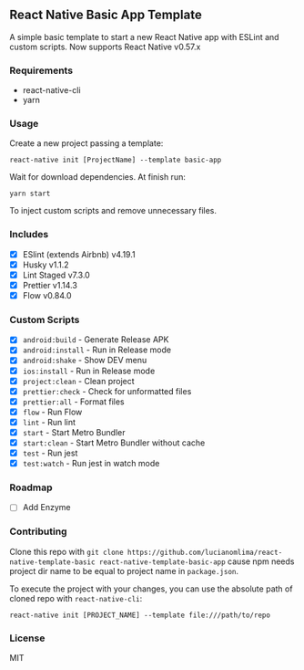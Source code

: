 ## React Native Basic App Template

A simple basic template to start a new React Native app with ESLint and custom scripts.
Now supports React Native v0.57.x

### Requirements

- react-native-cli
- yarn

### Usage

Create a new project passing a template:

```
react-native init [ProjectName] --template basic-app
```

Wait for download dependencies. At finish run:

```
yarn start
```

To inject custom scripts and remove unnecessary files.

### Includes

- [x] ESlint (extends Airbnb) v4.19.1
- [x] Husky v1.1.2
- [x] Lint Staged v7.3.0
- [x] Prettier v1.14.3
- [x] Flow v0.84.0

### Custom Scripts

- [x] `android:build` - Generate Release APK
- [x] `android:install` - Run in Release mode
- [x] `android:shake` - Show DEV menu
- [x] `ios:install` - Run in Release mode
- [x] `project:clean` - Clean project
- [x] `prettier:check` - Check for unformatted files
- [x] `prettier:all` - Format files
- [x] `flow` - Run Flow
- [x] `lint` - Run lint
- [x] `start` - Start Metro Bundler
- [x] `start:clean` - Start Metro Bundler without cache
- [x] `test` - Run jest
- [x] `test:watch` - Run jest in watch mode

### Roadmap

- [ ] Add Enzyme

### Contributing

Clone this repo with `git clone https://github.com/lucianomlima/react-native-template-basic react-native-template-basic-app` cause npm needs project dir name to be equal to project name in `package.json`.

To execute the project with your changes, you can use the absolute path of cloned repo with `react-native-cli`:

```
react-native init [PROJECT_NAME] --template file:///path/to/repo
```

### License

MIT
